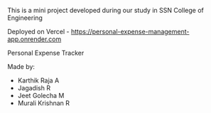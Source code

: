 This is a mini project developed during our study in SSN College of Engineering

Deployed on Vercel - https://personal-expense-management-app.onrender.com

Personal Expense Tracker

Made by:

-   Karthik Raja A
-   Jagadish R
-   Jeet Golecha M
-   Murali Krishnan R
